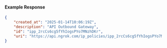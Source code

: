 <!-- Code generated for API Clients. DO NOT EDIT. -->

#### Example Response

```json
{
	"created_at": "2025-01-14T10:06:19Z",
	"description": "API Outbound Gateway",
	"id": "ipp_2rcCs6cg5fYhIogsPYo7MNzhDKr",
	"uri": "https://api.ngrok.com/ip_policies/ipp_2rcCs6cg5fYhIogsPYo7MNzhDKr"
}
```
